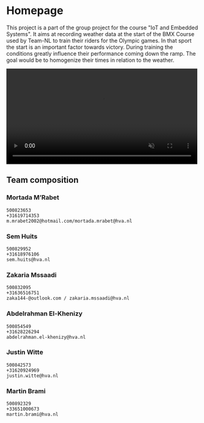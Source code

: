 # Homepage

This project is a part of the group project for the course "IoT and Embedded Systems".
It aims at recording weather data at the start of the BMX Course used by Team-NL to train their riders for the Olympic games.
In that sport the start is an important factor towards victory.
During training the conditions greatly influence their performance coming down the ramp.
The goal would be to homogenize their times in relation to the weather.

<video width="500" controls muted> <source src="BMX_TEAMNL.mp4" type="video/mp4"> </video>

## Team composition

### Mortada M’Rabet

    500823653  
    +31619714353  
    m.mrabet2002@hotmail.com/mortada.mrabet@hva.nl  

### Sem Huits

    500829952  
    +31618976106  
    sem.huits@hva.nl  

### Zakaria Mssaadi

    500832095  
    +31636516751  
    zaka144-@outlook.com / zakaria.mssaadi@hva.nl  

### Abdelrahman El-Khenizy

    500854549  
    +31628226294  
    abdelrahman.el-khenizy@hva.nl  

### Justin Witte

    500842573  
    +31620924969  
    justin.witte@hva.nl  

### Martin Brami

    500892329  
    +33651000673   
    martin.brami@hva.nl  
